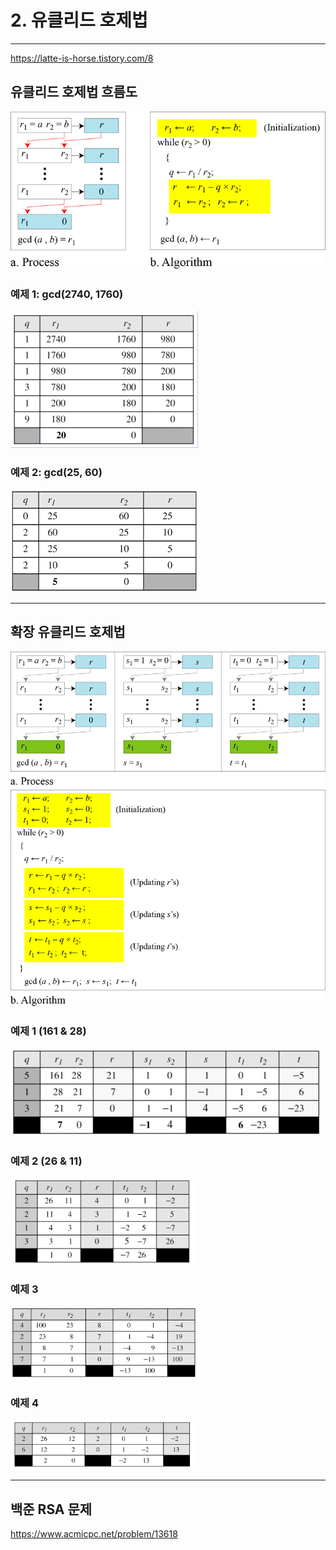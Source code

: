 # 2. 유클리드 호제법

---   

https://latte-is-horse.tistory.com/8

## 유클리드 호제법 흐름도 
![img.png](img/EA_img.png)


### 예제 1: gcd(2740, 1760)   
<img src="img/EA_example1.png" width="300">

### 예제 2: gcd(25, 60)
<img src="img/EA_example2.png" width="300">    


---
## 확장 유클리드 호제법
![img.png](img/EEA_process.png)
![img.png](img/EEA_algorithm.png)

### 예제 1 (161 & 28)
<img src="img/EEA_example1.png" width="500">

### 예제 2 (26 & 11)
<img src="img/EEA_example2.png" width="300">

### 예제 3 
<img src="img/EEA_example3.png" width="300">

### 예제 4
<img src="img/EEA_example4.png" width="300">


---
## 백준 RSA 문제
https://www.acmicpc.net/problem/13618

